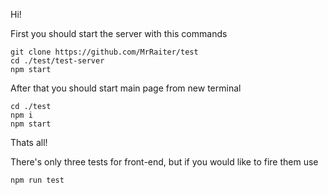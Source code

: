 Hi!

First you should start the server with this commands
```
git clone https://github.com/MrRaiter/test
cd ./test/test-server
npm start
```

After that you should start main page from new terminal
```
cd ./test
npm i 
npm start
```
Thats all!

There's only three tests for front-end, but if you would like to fire them use
```
npm run test
```
